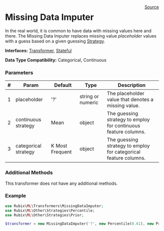 <span style="float:right;"><a href="https://github.com/RubixML/RubixML/blob/master/src/Transformers/MissingDataImputer.php">Source</a></span>

# Missing Data Imputer
In the real world, it is common to have data with missing values here and there. The Missing Data Imputer replaces missing value *placeholder* values with a guess based on a given guessing [Strategy](../other/strategies/api.md).

**Interfaces:** [Transformer](api.md#transformers), [Stateful](api.md#stateful)

**Data Type Compatibility:** Categorical, Continuous

### Parameters
| # | Param | Default | Type | Description |
|---|---|---|---|---|
| 1 | placeholder | '?' | string or numeric | The placeholder value that denotes a missing value. |
| 2 | continuous strategy | Mean | object | The guessing strategy to employ for continuous feature columns. |
| 3 | categorical strategy | K Most Frequent | object | The guessing strategy to employ for categorical feature columns. |

### Additional Methods
This transformer does not have any additional methods.

### Example
```php
use Rubix\ML\Transformers\MissingDataImputer;
use Rubix\ML\Other\Strategies\Percentile;
use Rubix\ML\Other\Strategies\Prior;

$transformer = new MissingDataImputer('?', new Percentile(0.61), new Prior());
```